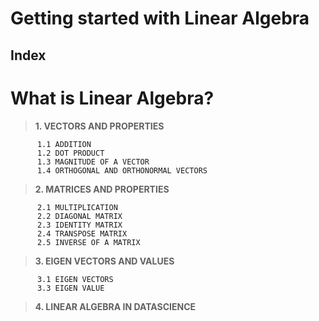 <h1 align="left">Getting started with Linear Algebra</h1>

## Index
# What is Linear Algebra?
 

> **1. VECTORS AND PROPERTIES**
 
          1.1 ADDITION
          1.2 DOT PRODUCT
          1.3 MAGNITUDE OF A VECTOR
          1.4 ORTHOGONAL AND ORTHONORMAL VECTORS
>**2. MATRICES AND PROPERTIES**

          2.1 MULTIPLICATION
          2.2 DIAGONAL MATRIX
          2.3 IDENTITY MATRIX
          2.4 TRANSPOSE MATRIX
          2.5 INVERSE OF A MATRIX
>**3. EIGEN VECTORS AND VALUES**

          3.1 EIGEN VECTORS
          3.3 EIGEN VALUE
>**4. LINEAR ALGEBRA IN DATASCIENCE**


